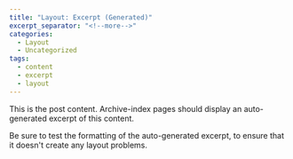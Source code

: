 ```yaml
---
title: "Layout: Excerpt (Generated)"
excerpt_separator: "<!--more-->"
categories:
  - Layout
  - Uncategorized
tags:
  - content
  - excerpt
  - layout
---
```


This is the post content. Archive-index pages should display an auto-generated excerpt of this content.

<!--more-->

Be sure to test the formatting of the auto-generated excerpt, to ensure that it doesn't create any layout problems.
